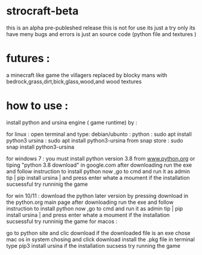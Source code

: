 # strocraft-beta
this is an alpha pre-publeshed release this is not for use its just a try only its have meny bugs and errors is just an source code (python file and textures ) 

# futures :
a minecraft like game 
the villagers replaced by blocky mans
with bedrock,grass,dirt,bick,glass,wood,and wood textures 

 # how to use :
 install python and ursina engine ( game runtime) by :

 for linux :
 open terminal and type:
 debian/ubunto : 
 python : sudo apt install python3
 ursina : sudo apt install python3-ursina
 from snap store  : sudo snap install python3-ursina

 for windows 7 :
 you must install python version 3.8 from www.python.org or tiping "python 3.8 download" in google.com
 after downloading run the exe and follow instruction to install python
 now ,go to cmd and run it as admin
 tip | pip install ursina | and press enter 
 whate a moument
 if the installation sucsessful try runninig the game

 for win 10/11 :
download the python later version by pressing download in the python.org main page
after downloading run the exe and follow instruction to install python
now ,go to cmd and run it as admin
tip | pip install ursina | and press enter 
 whate a moument
  if the installation sucsessful try runninig the game
for macos :

go to python site and clic download if the downloaded file is an exe chose mac os in system chosing and click download
install the .pkg file 
in terminal type     pip3 install ursina
if the installation sucsess try running the game

 
